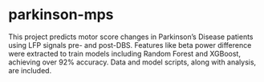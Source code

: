 # parkinson-mps
This project predicts motor score changes in Parkinson’s Disease patients using LFP signals pre- and post-DBS. Features like beta power difference were extracted to train models including Random Forest and XGBoost, achieving over 92% accuracy. Data and model scripts, along with analysis, are included.
